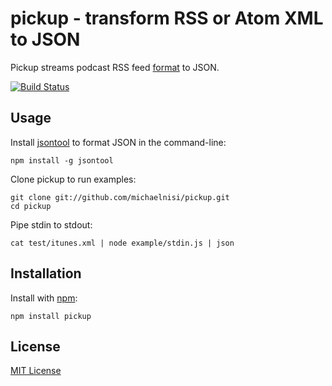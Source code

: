 # pickup - transform RSS or Atom XML to JSON 

Pickup streams podcast RSS feed [format](http://www.apple.com/itunes/podcasts/specs.html) to JSON.

[![Build Status](https://secure.travis-ci.org/michaelnisi/pickup.png)](http://travis-ci.org/michaelnisi/pickup)

## Usage
    
Install [jsontool](https://github.com/trentm/json) to format JSON in the command-line:

    npm install -g jsontool
    
Clone pickup to run examples:
    
    git clone git://github.com/michaelnisi/pickup.git
    cd pickup
  
Pipe stdin to stdout:
  
    cat test/itunes.xml | node example/stdin.js | json

## Installation

Install with [npm](https://npmjs.org):

    npm install pickup

## License

[MIT License](https://raw.github.com/michaelnisi/pickup/master/LICENSE)
